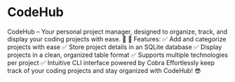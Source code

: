 # CodeHub
 CodeHub – Your personal project manager, designed to organize, track, and display your coding projects with ease. 🚀  🌟 Features: ✅ Add and categorize projects with ease ✅ Store project details in an SQLite database ✅ Display projects in a clean, organized table format ✅ Supports multiple technologies per project ✅ Intuitive CLI interface powered by Cobra  Effortlessly keep track of your coding projects and stay organized with CodeHub! 😎
